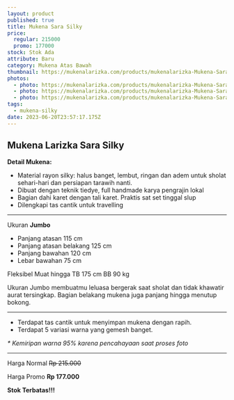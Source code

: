 ```yaml
---
layout: product
published: true
title: Mukena Sara Silky
price:
  regular: 215000
  promo: 177000
stock: Stok Ada
attribute: Baru
category: Mukena Atas Bawah
thumbnail: https://mukenalarizka.com/products/mukenalarizka-Mukena-Sara-Silky-01.JPG
photos:
  - photo: https://mukenalarizka.com/products/mukenalarizka-Mukena-Sara-Silky-02.JPG
  - photo: https://mukenalarizka.com/products/mukenalarizka-Mukena-Sara-Silky-03.JPG
  - photo: https://mukenalarizka.com/products/mukenalarizka-Mukena-Sara-Silky-04.JPG
tags:
  - mukena-silky
date: 2023-06-20T23:57:17.175Z
---
```

## Mukena Larizka Sara Silky

**Detail Mukena:**

* Material rayon silky: halus banget, lembut, ringan dan adem untuk sholat sehari-hari dan persiapan tarawih nanti.
* Dibuat dengan teknik tiedye, full handmade karya pengrajin lokal
* Bagian dahi karet dengan tali karet. Praktis sat set tinggal slup
* Dilengkapi tas cantik untuk travelling

- - -

Ukuran **Jumbo**

* Panjang atasan 115 cm
* Panjang atasan belakang 125 cm
* Panjang bawahan 120 cm
* Lebar bawahan 75 cm

Fleksibel Muat hingga TB 175 cm BB 90 kg

Ukuran Jumbo membuatmu leluasa bergerak saat sholat dan tidak khawatir aurat tersingkap. Bagian belakang mukena juga panjang hingga menutup bokong.

- - -

* Terdapat tas cantik untuk menyimpan mukena dengan rapih.
* Terdapat 5 variasi warna yang gemesh banget.

*\* Kemiripan warna 95% karena pencahayaan saat proses foto*

- - -

Harga Normal ~~Rp 215.000~~

Harga Promo **Rp 177.000**

**Stok Terbatas!!!**